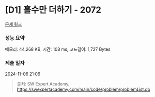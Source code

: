 # [D1] 홀수만 더하기 - 2072 

[문제 링크](https://swexpertacademy.com/main/code/problem/problemDetail.do?contestProbId=AV5QSEhaA5sDFAUq) 

### 성능 요약

메모리: 44,268 KB, 시간: 108 ms, 코드길이: 1,727 Bytes

### 제출 일자

2024-11-06 21:06



> 출처: SW Expert Academy, https://swexpertacademy.com/main/code/problem/problemList.do